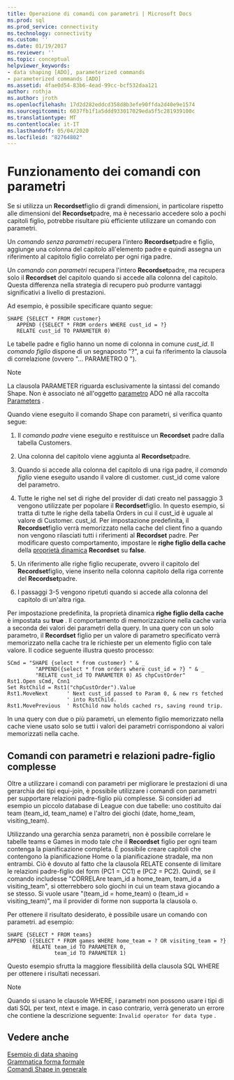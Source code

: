 ```yaml
---
title: Operazione di comandi con parametri | Microsoft Docs
ms.prod: sql
ms.prod_service: connectivity
ms.technology: connectivity
ms.custom: ''
ms.date: 01/19/2017
ms.reviewer: ''
ms.topic: conceptual
helpviewer_keywords:
- data shaping [ADO], parameterized commands
- parameterized commands [ADO]
ms.assetid: 4fae0d54-83b6-4ead-99cc-bcf532daa121
author: rothja
ms.author: jroth
ms.openlocfilehash: 17d2d282eddcd358d8b3efe90ffda2d40e9e1574
ms.sourcegitcommit: 6037fb1f1a5ddd933017029eda5f5c281939100c
ms.translationtype: MT
ms.contentlocale: it-IT
ms.lasthandoff: 05/04/2020
ms.locfileid: "82764802"
---
```

# <a name="operation-of-parameterized-commands"></a>Funzionamento dei comandi con parametri
Se si utilizza un **Recordset**figlio di grandi dimensioni, in particolare rispetto alle dimensioni del **Recordset**padre, ma è necessario accedere solo a pochi capitoli figlio, potrebbe risultare più efficiente utilizzare un comando con parametri.  
  
 Un *comando senza parametri* recupera l'intero **Recordset**padre e figlio, aggiunge una colonna del capitolo all'elemento padre e quindi assegna un riferimento al capitolo figlio correlato per ogni riga padre.  
  
 Un *comando con parametri* recupera l'intero **Recordset**padre, ma recupera solo il **Recordset** del capitolo quando si accede alla colonna del capitolo. Questa differenza nella strategia di recupero può produrre vantaggi significativi a livello di prestazioni.  
  
 Ad esempio, è possibile specificare quanto segue:  
  
```  
SHAPE {SELECT * FROM customer}   
   APPEND ({SELECT * FROM orders WHERE cust_id = ?}   
   RELATE cust_id TO PARAMETER 0)  
```  
  
 Le tabelle padre e figlio hanno un nome di colonna in comune *cust_id*. Il *comando figlio* dispone di un segnaposto "?", a cui fa riferimento la clausola di correlazione (ovvero "... PARAMETRO 0 ").  
  
> [!NOTE]
>  La clausola PARAMETER riguarda esclusivamente la sintassi del comando Shape. Non è associato né all'oggetto [parametro](../../../ado/reference/ado-api/parameter-object.md) ADO né alla raccolta [Parameters](../../../ado/reference/ado-api/parameters-collection-ado.md) .  
  
 Quando viene eseguito il comando Shape con parametri, si verifica quanto segue:  
  
1.  Il *comando padre* viene eseguito e restituisce un **Recordset** padre dalla tabella Customers.  
  
2.  Una colonna del capitolo viene aggiunta al **Recordset**padre.  
  
3.  Quando si accede alla colonna del capitolo di una riga padre, il *comando figlio* viene eseguito usando il valore di customer. cust_id come valore del parametro.  
  
4.  Tutte le righe nel set di righe del provider di dati creato nel passaggio 3 vengono utilizzate per popolare il **Recordset**figlio. In questo esempio, si tratta di tutte le righe della tabella Orders in cui il cust_id è uguale al valore di Customer. cust_id. Per impostazione predefinita, il **Recordset**figlio verrà memorizzato nella cache del client fino a quando non vengono rilasciati tutti i riferimenti al **Recordset** padre. Per modificare questo comportamento, impostare le **righe figlio della cache** della [proprietà dinamica](../../../ado/reference/ado-api/ado-dynamic-property-index.md) **Recordset** su **false**.  
  
5.  Un riferimento alle righe figlio recuperate, ovvero il capitolo del **Recordset**figlio, viene inserito nella colonna capitolo della riga corrente del **Recordset**padre.  
  
6.  I passaggi 3-5 vengono ripetuti quando si accede alla colonna del capitolo di un'altra riga.  
  
 Per impostazione predefinita, la proprietà dinamica **righe figlio della cache** è impostata su **true** . Il comportamento di memorizzazione nella cache varia a seconda dei valori dei parametri della query. In una query con un solo parametro, il **Recordset** figlio per un valore di parametro specificato verrà memorizzato nella cache tra le richieste per un elemento figlio con tale valore. Il codice seguente illustra questo processo:  
  
```  
SCmd = "SHAPE {select * from customer} " & _  
         "APPEND({select * from orders where cust_id = ?} " & _  
         "RELATE cust_id TO PARAMETER 0) AS chpCustOrder"  
Rst1.Open sCmd, Cnn1  
Set RstChild = Rst1("chpCustOrder").Value  
Rst1.MoveNext      ' Next cust_id passed to Param 0, & new rs fetched   
                   ' into RstChild.  
Rst1.MovePrevious  ' RstChild now holds cached rs, saving round trip.  
```  
  
 In una query con due o più parametri, un elemento figlio memorizzato nella cache viene usato solo se tutti i valori dei parametri corrispondono ai valori memorizzati nella cache.  
  
## <a name="parameterized-commands-and-complex-parent-child-relations"></a>Comandi con parametri e relazioni padre-figlio complesse  
 Oltre a utilizzare i comandi con parametri per migliorare le prestazioni di una gerarchia dei tipi equi-join, è possibile utilizzare i comandi con parametri per supportare relazioni padre-figlio più complesse. Si consideri ad esempio un piccolo database di League con due tabelle: uno costituito dai team (team_id, team_name) e l'altro dei giochi (date, home_team, visiting_team).  
  
 Utilizzando una gerarchia senza parametri, non è possibile correlare le tabelle teams e Games in modo tale che il **Recordset** figlio per ogni team contenga la pianificazione completa. È possibile creare capitoli che contengono la pianificazione Home o la pianificazione stradale, ma non entrambi. Ciò è dovuto al fatto che la clausola RELATE consente di limitare le relazioni padre-figlio del form (PC1 = CC1) e (PC2 = PC2). Quindi, se il comando includesse "CORRELAre team_id a home_team, team_id a visiting_team", si otterrebbero solo giochi in cui un team stava giocando a se stesso. Si vuole usare "(team_id = home_team) o (team_id = visiting_team)", ma il provider di forme non supporta la clausola o.  
  
 Per ottenere il risultato desiderato, è possibile usare un comando con parametri. ad esempio:  
  
```  
SHAPE {SELECT * FROM teams}   
APPEND ({SELECT * FROM games WHERE home_team = ? OR visiting_team = ?}   
        RELATE team_id TO PARAMETER 0,   
               team_id TO PARAMETER 1)   
```  
  
 Questo esempio sfrutta la maggiore flessibilità della clausola SQL WHERE per ottenere i risultati necessari.  
  
> [!NOTE]
>  Quando si usano le clausole WHERE, i parametri non possono usare i tipi di dati SQL per text, ntext e image. in caso contrario, verrà generato un errore che contiene la descrizione seguente: `Invalid operator for data type` .  
  
## <a name="see-also"></a>Vedere anche  
 [Esempio di data shaping](../../../ado/guide/data/data-shaping-example.md)   
 [Grammatica forma formale](../../../ado/guide/data/formal-shape-grammar.md)   
 [Comandi Shape in generale](../../../ado/guide/data/shape-commands-in-general.md)
